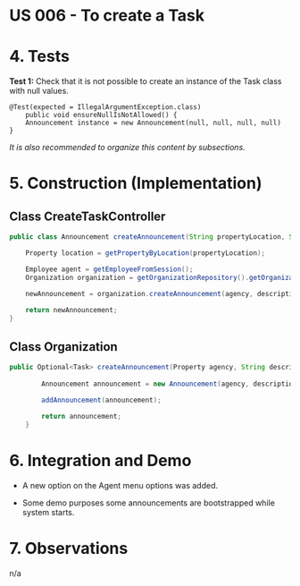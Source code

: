 # US 006 - To create a Task 

# 4. Tests 

**Test 1:** Check that it is not possible to create an instance of the Task class with null values. 

	@Test(expected = IllegalArgumentException.class)
		public void ensureNullIsNotAllowed() {
		Announcement instance = new Announcement(null, null, null, null)
	}



*It is also recommended to organize this content by subsections.* 

# 5. Construction (Implementation)


## Class CreateTaskController 

```java
public class Announcement createAnnouncement(String propertyLocation, String description, double comission)

	Property location = getPropertyByLocation(propertyLocation);

	Employee agent = getEmployeeFromSession();
	Organization organization = getOrganizationRepository().getOrganizationByEmployee(agent);

	newAnnouncement = organization.createAnnouncement(agency, description, commission, agent);
    
	return newAnnouncement;
}
```


## Class Organization

```java
public Optional<Task> createAnnouncement(Property agency, String description, double commission, Employee agent) {
    
        Announcement announcement = new Announcement(agency, description, dommission, agent)

        addAnnouncement(announcement);
        
        return announcement;
    }
```

# 6. Integration and Demo 

* A new option on the Agent menu options was added.

* Some demo purposes some announcements are bootstrapped while system starts.


# 7. Observations

n/a





